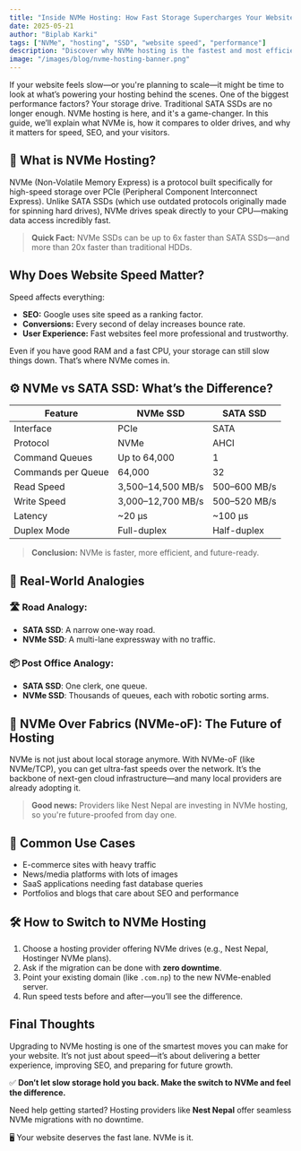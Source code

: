 ```yaml
---
title: "Inside NVMe Hosting: How Fast Storage Supercharges Your Website"
date: 2025-05-21
author: "Biplab Karki"
tags: ["NVMe", "hosting", "SSD", "website speed", "performance"]
description: "Discover why NVMe hosting is the fastest and most efficient option for websites today—and how it compares to traditional SSDs."
image: "/images/blog/nvme-hosting-banner.png"
---
```


If your website feels slow—or you're planning to scale—it might be time to look at what’s powering your hosting behind the scenes. One of the biggest performance factors? Your storage drive. Traditional SATA SSDs are no longer enough. NVMe hosting is here, and it's a game-changer. In this guide, we’ll explain what NVMe is, how it compares to older drives, and why it matters for speed, SEO, and your visitors.

## 🚀 What is NVMe Hosting?

NVMe (Non-Volatile Memory Express) is a protocol built specifically for high-speed storage over PCIe (Peripheral Component Interconnect Express). Unlike SATA SSDs (which use outdated protocols originally made for spinning hard drives), NVMe drives speak directly to your CPU—making data access incredibly fast.

> **Quick Fact:** NVMe SSDs can be up to 6x faster than SATA SSDs—and more than 20x faster than traditional HDDs.

## Why Does Website Speed Matter?

Speed affects everything:

- **SEO:** Google uses site speed as a ranking factor.
- **Conversions:** Every second of delay increases bounce rate.
- **User Experience:** Fast websites feel more professional and trustworthy.

Even if you have good RAM and a fast CPU, your storage can still slow things down. That’s where NVMe comes in.

## ⚙️ NVMe vs SATA SSD: What’s the Difference?

| Feature              | NVMe SSD                         | SATA SSD                        |
|----------------------|----------------------------------|----------------------------------|
| Interface            | PCIe                             | SATA                             |
| Protocol             | NVMe                             | AHCI                             |
| Command Queues       | Up to 64,000                     | 1                                |
| Commands per Queue   | 64,000                           | 32                               |
| Read Speed           | 3,500–14,500 MB/s                | 500–600 MB/s                     |
| Write Speed          | 3,000–12,700 MB/s                | 500–520 MB/s                     |
| Latency              | ~20 µs                           | ~100 µs                          |
| Duplex Mode          | Full-duplex                      | Half-duplex                      |

> **Conclusion:** NVMe is faster, more efficient, and future-ready.

## 🧠 Real-World Analogies

### 🛣️ Road Analogy:
- **SATA SSD**: A narrow one-way road.
- **NVMe SSD**: A multi-lane expressway with no traffic.

### 📦 Post Office Analogy:
- **SATA SSD**: One clerk, one queue.
- **NVMe SSD**: Thousands of queues, each with robotic sorting arms.

## 📡 NVMe Over Fabrics (NVMe-oF): The Future of Hosting

NVMe is not just about local storage anymore. With NVMe-oF (like NVMe/TCP), you can get ultra-fast speeds over the network. It’s the backbone of next-gen cloud infrastructure—and many local providers are already adopting it.

> **Good news:** Providers like Nest Nepal are investing in NVMe hosting, so you're future-proofed from day one.

## 🧩 Common Use Cases

- E-commerce sites with heavy traffic  
- News/media platforms with lots of images  
- SaaS applications needing fast database queries  
- Portfolios and blogs that care about SEO and performance

## 🛠️ How to Switch to NVMe Hosting

1. Choose a hosting provider offering NVMe drives (e.g., Nest Nepal, Hostinger NVMe plans).
2. Ask if the migration can be done with **zero downtime**.
3. Point your existing domain (like `.com.np`) to the new NVMe-enabled server.
4. Run speed tests before and after—you’ll see the difference.

## Final Thoughts

Upgrading to NVMe hosting is one of the smartest moves you can make for your website. It’s not just about speed—it’s about delivering a better experience, improving SEO, and preparing for future growth.

✅ **Don’t let slow storage hold you back. Make the switch to NVMe and feel the difference.**

Need help getting started? Hosting providers like **Nest Nepal** offer seamless NVMe migrations with no downtime.

🖥️ Your website deserves the fast lane. NVMe is it.
